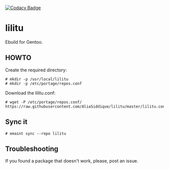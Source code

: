 [![Codacy Badge](https://api.codacy.com/project/badge/Grade/58bf1ad350614a95935cdeef9d96f655)](https://www.codacy.com/manual/AliaSiddique/lilitu?utm_source=github.com&amp;utm_medium=referral&amp;utm_content=AliaSiddique/lilitu&amp;utm_campaign=Badge_Grade)

# lilitu

Ebuild for Gentoo.

## HOWTO  

Create the required directory:
    
    # mkdir -p /usr/local/lilitu
    # mkdir -p /etc/portage/repos.conf

Download the lilitu.conf: 

    # wget -P /etc/portage/repos.conf/ https://raw.githubusercontent.com/AliaSiddique/lilitu/master/lilitu.conf

## Sync it

    # emaint sync --repo lilitu

## Troubleshooting

If you found a package that doesn't work, please, post an issue.
